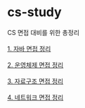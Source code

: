 # cs-study

CS 면접 대비를 위한 총정리<br><br>
<a href = "https://github.com/wookjongkim/cs-study/blob/main/자바.md">1. 자바 면접 정리</a> <br><br>
<a href = "https://github.com/wookjongkim/cs-study/blob/main/운영체제.md">2. 운영체제 면접 정리</a><br><br>
<a href = "https://github.com/wookjongkim/cs-study/blob/main/자료구조.md">3. 자료구조 면접 정리</a><br><br>
<a href = "https://github.com/wookjongkim/cs-study/blob/main/네트워크.md">4. 네트워크 면접 정리</a><br><br>
